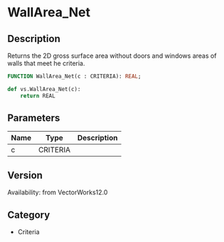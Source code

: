 # WallArea_Net

## Description
Returns the 2D gross surface area without doors and windows areas of walls that meet he criteria.

```pascal
FUNCTION WallArea_Net(c : CRITERIA): REAL;
```

```python
def vs.WallArea_Net(c):
    return REAL
```

## Parameters
|Name|Type|Description|
|---|---|---|
|c|CRITERIA|   |

## Version
Availability: from VectorWorks12.0

## Category
* Criteria

